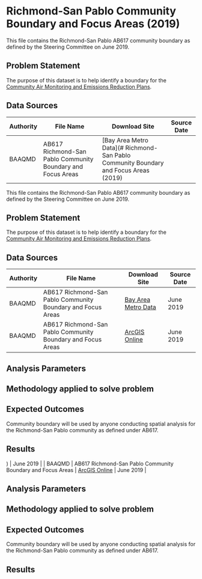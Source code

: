 # Richmond-San Pablo Community Boundary and Focus Areas (2019)

This file contains the Richmond-San Pablo AB617 community boundary as defined by the Steering Committee on June 2019. 

## Problem Statement

The purpose of this dataset is to help identify a boundary for the [Community Air Monitoring and Emissions Reduction Plans](https://www.baaqmd.gov/community-health/community-health-protection-program/richmond-area-community-health-protection-program).

## Data Sources

| __Authority__ | __File Name__ | __Download Site__ | __Source Date__ |
|-------------|------------|------------|------------|
| BAAQMD         | AB617 Richmond-San Pablo Community Boundary and Focus Areas | [Bay Area Metro Data](# Richmond-San Pablo Community Boundary and Focus Areas (2019)

This file contains the Richmond-San Pablo AB617 community boundary as defined by the Steering Committee on June 2019. 

## Problem Statement

The purpose of this dataset is to help identify a boundary for the [Community Air Monitoring and Emissions Reduction Plans](https://www.baaqmd.gov/community-health/community-health-protection-program/richmond-area-community-health-protection-program).

## Data Sources

| __Authority__ | __File Name__ | __Download Site__ | __Source Date__ |
|-------------|------------|------------|------------|
| BAAQMD         | AB617 Richmond-San Pablo Community Boundary and Focus Areas | [Bay Area Metro Data](https://data.bayareametro.gov/)    | June 2019     |
| BAAQMD         | AB617 Richmond-San Pablo Community Boundary and Focus Areas | [ArcGIS Online](https://baaqmd.maps.arcgis.com/home/webmap/viewer.html?useExisting=1&layers=4bf66f78890c481290a68b82da8a684d)     | June 2019     |

## Analysis Parameters

## Methodology applied to solve problem

## Expected Outcomes

Community boundary will be used by anyone conducting spatial analysis for the Richmond-San Pablo community as defined under AB617.

## Results
)    | June 2019     |
| BAAQMD         | AB617 Richmond-San Pablo Community Boundary and Focus Areas | [ArcGIS Online](https://baaqmd.maps.arcgis.com/home/webmap/viewer.html?useExisting=1&layers=4bf66f78890c481290a68b82da8a684d)     | June 2019     |

## Analysis Parameters

## Methodology applied to solve problem

## Expected Outcomes

Community boundary will be used by anyone conducting spatial analysis for the Richmond-San Pablo community as defined under AB617.

## Results

